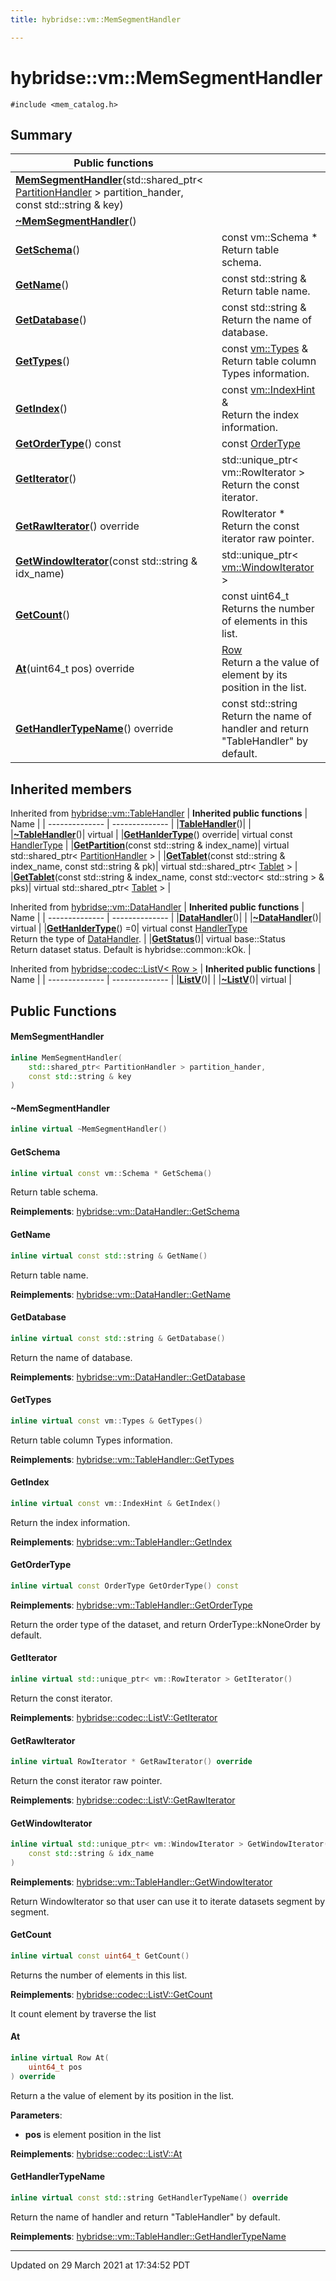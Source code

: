 ```yaml
---
title: hybridse::vm::MemSegmentHandler

---
```

# hybridse::vm::MemSegmentHandler



`#include <mem_catalog.h>`

## Summary


|  Public functions|            |
| -------------- | -------------- |
|**[MemSegmentHandler](/hybridse/usage/api/c++/Classes/classhybridse_1_1vm_1_1_mem_segment_handler.md#function-memsegmenthandler)**(std::shared_ptr< [PartitionHandler](/hybridse/usage/api/c++/Classes/classhybridse_1_1vm_1_1_partition_handler.md) > partition_hander, const std::string & key)|  |
|**[~MemSegmentHandler](/hybridse/usage/api/c++/Classes/classhybridse_1_1vm_1_1_mem_segment_handler.md#function-~memsegmenthandler)**()|  |
|**[GetSchema](/hybridse/usage/api/c++/Classes/classhybridse_1_1vm_1_1_mem_segment_handler.md#function-getschema)**()| const vm::Schema * <br>Return table schema.  |
|**[GetName](/hybridse/usage/api/c++/Classes/classhybridse_1_1vm_1_1_mem_segment_handler.md#function-getname)**()| const std::string & <br>Return table name.  |
|**[GetDatabase](/hybridse/usage/api/c++/Classes/classhybridse_1_1vm_1_1_mem_segment_handler.md#function-getdatabase)**()| const std::string & <br>Return the name of database.  |
|**[GetTypes](/hybridse/usage/api/c++/Classes/classhybridse_1_1vm_1_1_mem_segment_handler.md#function-gettypes)**()| const [vm::Types](/hybridse/usage/api/c++/Namespaces/namespacehybridse_1_1vm.md#typedef-types) & <br>Return table column Types information.  |
|**[GetIndex](/hybridse/usage/api/c++/Classes/classhybridse_1_1vm_1_1_mem_segment_handler.md#function-getindex)**()| const [vm::IndexHint](/hybridse/usage/api/c++/Namespaces/namespacehybridse_1_1vm.md#typedef-indexhint) & <br>Return the index information.  |
|**[GetOrderType](/hybridse/usage/api/c++/Classes/classhybridse_1_1vm_1_1_mem_segment_handler.md#function-getordertype)**() const| const [OrderType](/hybridse/usage/api/c++/Namespaces/namespacehybridse_1_1vm.md#enum-ordertype)  |
|**[GetIterator](/hybridse/usage/api/c++/Classes/classhybridse_1_1vm_1_1_mem_segment_handler.md#function-getiterator)**()| std::unique_ptr< vm::RowIterator > <br>Return the const iterator.  |
|**[GetRawIterator](/hybridse/usage/api/c++/Classes/classhybridse_1_1vm_1_1_mem_segment_handler.md#function-getrawiterator)**() override| RowIterator * <br>Return the const iterator raw pointer.  |
|**[GetWindowIterator](/hybridse/usage/api/c++/Classes/classhybridse_1_1vm_1_1_mem_segment_handler.md#function-getwindowiterator)**(const std::string & idx_name)| std::unique_ptr< [vm::WindowIterator](/hybridse/usage/api/c++/Classes/classhybridse_1_1codec_1_1_window_iterator.md) >  |
|**[GetCount](/hybridse/usage/api/c++/Classes/classhybridse_1_1vm_1_1_mem_segment_handler.md#function-getcount)**()| const uint64_t <br>Returns the number of elements in this list.  |
|**[At](/hybridse/usage/api/c++/Classes/classhybridse_1_1vm_1_1_mem_segment_handler.md#function-at)**(uint64_t pos) override| [Row](/hybridse/usage/api/c++/Classes/classhybridse_1_1codec_1_1_row.md) <br>Return a the value of element by its position in the list.  |
|**[GetHandlerTypeName](/hybridse/usage/api/c++/Classes/classhybridse_1_1vm_1_1_mem_segment_handler.md#function-gethandlertypename)**() override| const std::string <br>Return the name of handler and return "TableHandler" by default.  |

## Inherited members
Inherited from [hybridse::vm::TableHandler](/hybridse/usage/api/c++/Classes/classhybridse_1_1vm_1_1_table_handler.md)
| **Inherited public functions** | Name           |
| -------------- | -------------- |
|**[TableHandler](/hybridse/usage/api/c++/Classes/classhybridse_1_1vm_1_1_table_handler.md#function-tablehandler)**()|  |
|**[~TableHandler](/hybridse/usage/api/c++/Classes/classhybridse_1_1vm_1_1_table_handler.md#function-~tablehandler)**()| virtual  |
|**[GetHanlderType](/hybridse/usage/api/c++/Classes/classhybridse_1_1vm_1_1_table_handler.md#function-gethanldertype)**() override| virtual const [HandlerType](/hybridse/usage/api/c++/Namespaces/namespacehybridse_1_1vm.md#enum-handlertype)  |
|**[GetPartition](/hybridse/usage/api/c++/Classes/classhybridse_1_1vm_1_1_table_handler.md#function-getpartition)**(const std::string & index_name)| virtual std::shared_ptr< [PartitionHandler](/hybridse/usage/api/c++/Classes/classhybridse_1_1vm_1_1_partition_handler.md) >  |
|**[GetTablet](/hybridse/usage/api/c++/Classes/classhybridse_1_1vm_1_1_table_handler.md#function-gettablet)**(const std::string & index_name, const std::string & pk)| virtual std::shared_ptr< [Tablet](/hybridse/usage/api/c++/Classes/classhybridse_1_1vm_1_1_tablet.md) >  |
|**[GetTablet](/hybridse/usage/api/c++/Classes/classhybridse_1_1vm_1_1_table_handler.md#function-gettablet)**(const std::string & index_name, const std::vector< std::string > & pks)| virtual std::shared_ptr< [Tablet](/hybridse/usage/api/c++/Classes/classhybridse_1_1vm_1_1_tablet.md) >  |

Inherited from [hybridse::vm::DataHandler](/hybridse/usage/api/c++/Classes/classhybridse_1_1vm_1_1_data_handler.md)
| **Inherited public functions** | Name           |
| -------------- | -------------- |
|**[DataHandler](/hybridse/usage/api/c++/Classes/classhybridse_1_1vm_1_1_data_handler.md#function-datahandler)**()|  |
|**[~DataHandler](/hybridse/usage/api/c++/Classes/classhybridse_1_1vm_1_1_data_handler.md#function-~datahandler)**()| virtual  |
|**[GetHanlderType](/hybridse/usage/api/c++/Classes/classhybridse_1_1vm_1_1_data_handler.md#function-gethanldertype)**() =0| virtual const [HandlerType](/hybridse/usage/api/c++/Namespaces/namespacehybridse_1_1vm.md#enum-handlertype) <br>Return the type of [DataHandler](/hybridse/usage/api/c++/Classes/classhybridse_1_1vm_1_1_data_handler.md).  |
|**[GetStatus](/hybridse/usage/api/c++/Classes/classhybridse_1_1vm_1_1_data_handler.md#function-getstatus)**()| virtual base::Status <br>Return dataset status. Default is hybridse::common::kOk.  |

Inherited from [hybridse::codec::ListV< Row >](/hybridse/usage/api/c++/Classes/classhybridse_1_1codec_1_1_list_v.md)
| **Inherited public functions** | Name           |
| -------------- | -------------- |
|**[ListV](/hybridse/usage/api/c++/Classes/classhybridse_1_1codec_1_1_list_v.md#function-listv)**()|  |
|**[~ListV](/hybridse/usage/api/c++/Classes/classhybridse_1_1codec_1_1_list_v.md#function-~listv)**()| virtual  |


## Public Functions

#### MemSegmentHandler

```cpp
inline MemSegmentHandler(
    std::shared_ptr< PartitionHandler > partition_hander,
    const std::string & key
)
```


#### ~MemSegmentHandler

```cpp
inline virtual ~MemSegmentHandler()
```


#### GetSchema

```cpp
inline virtual const vm::Schema * GetSchema()
```

Return table schema. 

**Reimplements**: [hybridse::vm::DataHandler::GetSchema](/hybridse/usage/api/c++/Classes/classhybridse_1_1vm_1_1_data_handler.md#function-getschema)


#### GetName

```cpp
inline virtual const std::string & GetName()
```

Return table name. 

**Reimplements**: [hybridse::vm::DataHandler::GetName](/hybridse/usage/api/c++/Classes/classhybridse_1_1vm_1_1_data_handler.md#function-getname)


#### GetDatabase

```cpp
inline virtual const std::string & GetDatabase()
```

Return the name of database. 

**Reimplements**: [hybridse::vm::DataHandler::GetDatabase](/hybridse/usage/api/c++/Classes/classhybridse_1_1vm_1_1_data_handler.md#function-getdatabase)


#### GetTypes

```cpp
inline virtual const vm::Types & GetTypes()
```

Return table column Types information. 

**Reimplements**: [hybridse::vm::TableHandler::GetTypes](/hybridse/usage/api/c++/Classes/classhybridse_1_1vm_1_1_table_handler.md#function-gettypes)


#### GetIndex

```cpp
inline virtual const vm::IndexHint & GetIndex()
```

Return the index information. 

**Reimplements**: [hybridse::vm::TableHandler::GetIndex](/hybridse/usage/api/c++/Classes/classhybridse_1_1vm_1_1_table_handler.md#function-getindex)


#### GetOrderType

```cpp
inline virtual const OrderType GetOrderType() const
```


**Reimplements**: [hybridse::vm::TableHandler::GetOrderType](/hybridse/usage/api/c++/Classes/classhybridse_1_1vm_1_1_table_handler.md#function-getordertype)


Return the order type of the dataset, and return OrderType::kNoneOrder by default. 


#### GetIterator

```cpp
inline virtual std::unique_ptr< vm::RowIterator > GetIterator()
```

Return the const iterator. 

**Reimplements**: [hybridse::codec::ListV::GetIterator](/hybridse/usage/api/c++/Classes/classhybridse_1_1codec_1_1_list_v.md#function-getiterator)


#### GetRawIterator

```cpp
inline virtual RowIterator * GetRawIterator() override
```

Return the const iterator raw pointer. 

**Reimplements**: [hybridse::codec::ListV::GetRawIterator](/hybridse/usage/api/c++/Classes/classhybridse_1_1codec_1_1_list_v.md#function-getrawiterator)


#### GetWindowIterator

```cpp
inline virtual std::unique_ptr< vm::WindowIterator > GetWindowIterator(
    const std::string & idx_name
)
```


**Reimplements**: [hybridse::vm::TableHandler::GetWindowIterator](/hybridse/usage/api/c++/Classes/classhybridse_1_1vm_1_1_table_handler.md#function-getwindowiterator)


Return WindowIterator so that user can use it to iterate datasets segment by segment. 


#### GetCount

```cpp
inline virtual const uint64_t GetCount()
```

Returns the number of elements in this list. 

**Reimplements**: [hybridse::codec::ListV::GetCount](/hybridse/usage/api/c++/Classes/classhybridse_1_1codec_1_1_list_v.md#function-getcount)


It count element by traverse the list 


#### At

```cpp
inline virtual Row At(
    uint64_t pos
) override
```

Return a the value of element by its position in the list. 

**Parameters**: 

  * **pos** is element position in the list 


**Reimplements**: [hybridse::codec::ListV::At](/hybridse/usage/api/c++/Classes/classhybridse_1_1codec_1_1_list_v.md#function-at)


#### GetHandlerTypeName

```cpp
inline virtual const std::string GetHandlerTypeName() override
```

Return the name of handler and return "TableHandler" by default. 

**Reimplements**: [hybridse::vm::TableHandler::GetHandlerTypeName](/hybridse/usage/api/c++/Classes/classhybridse_1_1vm_1_1_table_handler.md#function-gethandlertypename)


-------------------------------

Updated on 29 March 2021 at 17:34:52 PDT